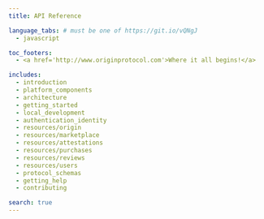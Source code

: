 ```yaml
---
title: API Reference

language_tabs: # must be one of https://git.io/vQNgJ
  - javascript

toc_footers:
  - <a href='http://www.originprotocol.com'>Where it all begins!</a>

includes:
  - introduction
  - platform_components
  - architecture
  - getting_started
  - local_development
  - authentication_identity
  - resources/origin
  - resources/marketplace
  - resources/attestations
  - resources/purchases
  - resources/reviews
  - resources/users
  - protocol_schemas
  - getting_help
  - contributing

search: true
---
```

